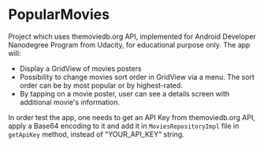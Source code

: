 # PopularMovies

Project which uses themoviedb.org API, implemented for Android Developer Nanodegree Program from Udacity, for educational purpose only. The app will:
* Display a GridView of movies posters
* Possibility to change movies sort order in GridView via a menu. The sort order can be by most popular or by highest-rated.
* By tapping on a movie poster, user can see a details screen with additional movie's information.

In order test the app, one needs to get an API Key from themoviedb.org API, apply a Base64 encoding to it and add it in `MoviesRepositoryImpl` file in `getApiKey` method, instead of "YOUR_API_KEY" string. 
